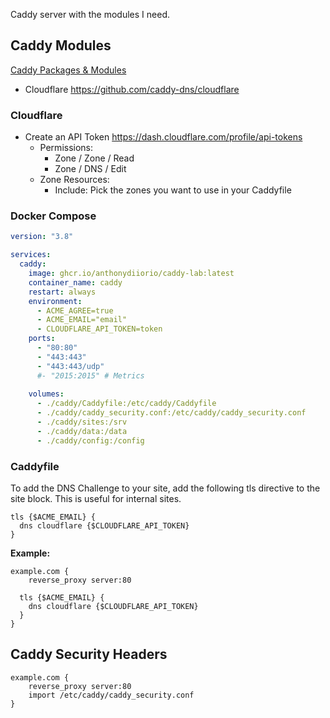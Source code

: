 Caddy server with the modules I need.

## Caddy Modules

[Caddy Packages & Modules](https://caddyserver.com/download)

- Cloudflare https://github.com/caddy-dns/cloudflare

### Cloudflare

- Create an API Token https://dash.cloudflare.com/profile/api-tokens
  - Permissions:
    - Zone / Zone / Read
    - Zone / DNS / Edit
  - Zone Resources:
    - Include: Pick the zones you want to use in your Caddyfile

### Docker Compose

```yaml
version: "3.8"

services:
  caddy:
    image: ghcr.io/anthonydiiorio/caddy-lab:latest
    container_name: caddy
    restart: always
    environment:
      - ACME_AGREE=true
      - ACME_EMAIL="email"
      - CLOUDFLARE_API_TOKEN=token
    ports:
      - "80:80"
      - "443:443"
      - "443:443/udp"
      #- "2015:2015" # Metrics
    
    volumes:
      - ./caddy/Caddyfile:/etc/caddy/Caddyfile
      - ./caddy/caddy_security.conf:/etc/caddy/caddy_security.conf
      - ./caddy/sites:/srv
      - ./caddy/data:/data
      - ./caddy/config:/config
```

### Caddyfile

To add the DNS Challenge to your site, add the following tls directive to the site block. This is useful for internal sites.

```
tls {$ACME_EMAIL} {
  dns cloudflare {$CLOUDFLARE_API_TOKEN}
}
```

**Example:**
```
example.com {
	reverse_proxy server:80
	
  tls {$ACME_EMAIL} {
    dns cloudflare {$CLOUDFLARE_API_TOKEN}
  }
}
```

## Caddy Security Headers

```
example.com {
	reverse_proxy server:80
	import /etc/caddy/caddy_security.conf
}
```